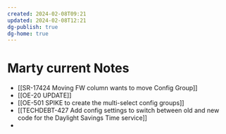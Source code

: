 ```yaml
---
created: 2024-02-08T09:21
updated: 2024-02-08T12:21
dg-publish: true
dg-home: true
---
```

# Marty current Notes

- [[SR-17424 Moving FW column wants to move Config Group]]
- [[OE-20 UPDATE]]
- [[OE-501 SPIKE to create the multi-select config groups]]
- [[TECHDEBT-427 Add config settings to switch between old and new code for the Daylight Savings Time service]]
- 